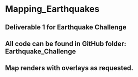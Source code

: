 # Mapping_Earthquakes

## Deliverable 1 for Earthquake Challenge
## All code can be found in GitHub folder: Earthquake_Challenge
## Map renders with overlays as requested.
